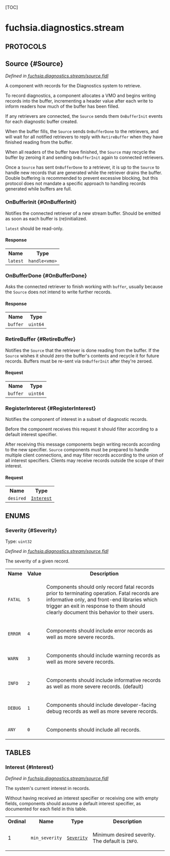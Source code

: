 [TOC]

# fuchsia.diagnostics.stream


## **PROTOCOLS**

## Source {#Source}
*Defined in [fuchsia.diagnostics.stream/source.fidl](https://fuchsia.googlesource.com/fuchsia/+/master/sdk/fidl/fuchsia.diagnostics.stream/source.fidl#29)*

<p>A component with records for the Diagnostics system to retrieve.</p>
<p>To record diagnostics, a component allocates a VMO and begins writing records into the buffer,
incrementing a header value after each write to inform readers how much of the buffer has been
filled.</p>
<p>If any retrievers are connected, the <code>Source</code> sends them <code>OnBufferInit</code> events for each
diagnostic buffer created.</p>
<p>When the buffer fills, the <code>Source</code> sends <code>OnBufferDone</code> to the retrievers, and will wait for
all notified retrievers to reply with <code>RetireBuffer</code> when they have finished reading from the
buffer.</p>
<p>When all readers of the buffer have finished, the <code>Source</code> may recycle the buffer by zeroing it
and sending <code>OnBufferInit</code> again to connected retrievers.</p>
<p>Once a <code>Source</code> has sent <code>OnBufferDone</code> to a retriever, it is up to the <code>Source</code> to handle new
records that are generated while the retriever drains the buffer. Double buffering is
recommended to prevent excessive blocking, but this protocol does not mandate a specific
approach to handling records generated while buffers are full.</p>

### OnBufferInit {#OnBufferInit}

<p>Notifies the connected retriever of a new stream buffer. Should be emitted as soon as each
buffer is (re)initialized.</p>
<p><code>latest</code> should be read-only.</p>



#### Response
<table>
    <tr><th>Name</th><th>Type</th></tr>
    <tr>
            <td><code>latest</code></td>
            <td>
                <code>handle&lt;vmo&gt;</code>
            </td>
        </tr></table>

### OnBufferDone {#OnBufferDone}

<p>Asks the connected retriever to finish working with <code>buffer</code>, usually because the <code>Source</code>
does not intend to write further records.</p>



#### Response
<table>
    <tr><th>Name</th><th>Type</th></tr>
    <tr>
            <td><code>buffer</code></td>
            <td>
                <code>uint64</code>
            </td>
        </tr></table>

### RetireBuffer {#RetireBuffer}

<p>Notifies the <code>Source</code> that the retriever is done reading from the buffer. If the <code>Source</code>
wishes it should zero the buffer's contents and recycle it for future records. Buffers must
be re-sent via <code>OnBufferInit</code> after they're zeroed.</p>

#### Request
<table>
    <tr><th>Name</th><th>Type</th></tr>
    <tr>
            <td><code>buffer</code></td>
            <td>
                <code>uint64</code>
            </td>
        </tr></table>



### RegisterInterest {#RegisterInterest}

<p>Notifies the component of interest in a subset of diagnostic records.</p>
<p>Before the component receives this request it should filter according to a default interest
specifier.</p>
<p>After receiving this message components begin writing records according to the new
specifier. <code>Source</code> components must be prepared to handle multiple client connections,
and may filter records according to the union of all interest specifiers. Clients may
receive records outside the scope of their interest.</p>

#### Request
<table>
    <tr><th>Name</th><th>Type</th></tr>
    <tr>
            <td><code>desired</code></td>
            <td>
                <code><a class='link' href='#Interest'>Interest</a></code>
            </td>
        </tr></table>







## **ENUMS**

### Severity {#Severity}
Type: <code>uint32</code>

*Defined in [fuchsia.diagnostics.stream/source.fidl](https://fuchsia.googlesource.com/fuchsia/+/master/sdk/fidl/fuchsia.diagnostics.stream/source.fidl#67)*

<p>The severity of a given record.</p>


<table>
    <tr><th>Name</th><th>Value</th><th>Description</th></tr><tr>
            <td><code>FATAL</code></td>
            <td><code>5</code></td>
            <td><p>Components should only record fatal records prior to terminating operation. Fatal
records are informative only, and front-end libraries which trigger an exit in response
to them should clearly document this behavior to their users.</p>
</td>
        </tr><tr>
            <td><code>ERROR</code></td>
            <td><code>4</code></td>
            <td><p>Components should include error records as well as more severe records.</p>
</td>
        </tr><tr>
            <td><code>WARN</code></td>
            <td><code>3</code></td>
            <td><p>Components should include warning records as well as more severe records.</p>
</td>
        </tr><tr>
            <td><code>INFO</code></td>
            <td><code>2</code></td>
            <td><p>Components should include informative records as well as more severe records. (default)</p>
</td>
        </tr><tr>
            <td><code>DEBUG</code></td>
            <td><code>1</code></td>
            <td><p>Components should include developer-facing debug records as well as more severe records.</p>
</td>
        </tr><tr>
            <td><code>ANY</code></td>
            <td><code>0</code></td>
            <td><p>Components should include all records.</p>
</td>
        </tr></table>



## **TABLES**

### Interest {#Interest}


*Defined in [fuchsia.diagnostics.stream/source.fidl](https://fuchsia.googlesource.com/fuchsia/+/master/sdk/fidl/fuchsia.diagnostics.stream/source.fidl#61)*

<p>The system's current interest in records.</p>
<p>Without having received an interest specifier or receiving one with empty fields, components
should assume a default interest specifier, as documented for each field in this table.</p>


<table>
    <tr><th>Ordinal</th><th>Name</th><th>Type</th><th>Description</th></tr>
    <tr>
            <td>1</td>
            <td><code>min_severity</code></td>
            <td>
                <code><a class='link' href='#Severity'>Severity</a></code>
            </td>
            <td><p>Minimum desired severity. The default is <code>INFO</code>.</p>
</td>
        </tr></table>











